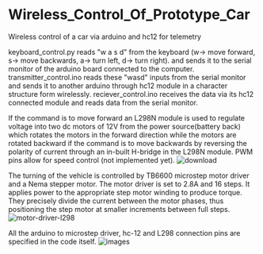 # Wireless_Control_Of_Prototype_Car
Wireless control of a car via arduino and hc12 for telemetry

keyboard_control.py reads "w a s d" from the keyboard (w-> move forward, s-> move backwards, a-> turn left, d-> turn right). and sends it to the serial monitor of the arduino board connected to the computer. transmitter_control.ino reads these "wasd" inputs from the serial monitor and sends it to another arduino through hc12 module in a character structure form wirelessly. reciever_control.ino receives the data via its hc12 connected module and reads data from the serial monitor. 

If the command is to move forward an L298N module is used to regulate voltage into two dc motors of 12V from the power source(battery back) which rotates the motors in the forward direction while the motors are rotated backward if the command is to move backwards by reversing the polarity of current through an in-built H-bridge in the L298N module. PWM pins allow for speed control (not implemented yet). 
![download](https://github.com/Raman-Saini9/Wireless_Control_Of_Prototype_Car/assets/68729255/92a38b9e-0cb8-446d-b71a-19b4bab9b073)


The turning of the vehicle is controlled by TB6600 microstep motor driver and a Nema stepper motor. The motor driver is set to 2.8A and 16 steps. It applies power to the appropriate step motor winding to produce torque. They precisely divide the current between the motor phases, thus positioning the step motor at smaller increments between full steps.
![motor-driver-l298](https://github.com/Raman-Saini9/Wireless_Control_Of_Prototype_Car/assets/68729255/30c14d85-42df-4c60-b826-21185294e659)


All the arduino to microstep driver, hc-12 and L298 connection pins are specified in the code itself. 
![images](https://github.com/Raman-Saini9/Wireless_Control_Of_Prototype_Car/assets/68729255/236e8e72-dda8-439b-a246-1d19e97d6308)
